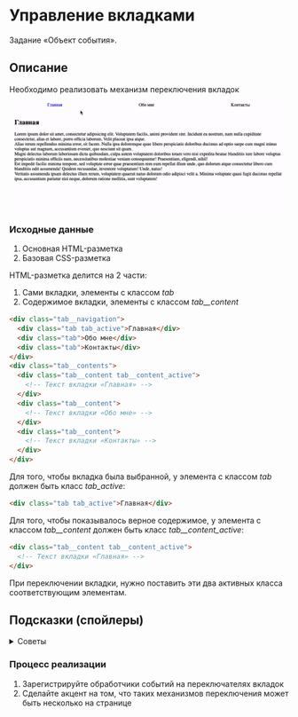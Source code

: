 # Управление вкладками

Задание «Объект события».

## Описание

Необходимо реализовать механизм переключения вкладок

![Demo](./demo.gif)

### Исходные данные

1. Основная HTML-разметка
2. Базовая CSS-разметка

HTML-разметка делится на 2 части:

1. Сами вкладки, элементы с классом _tab_
2. Содержимое вкладки, элементы с классом _tab\_\_content_

```html
<div class="tab__navigation">
  <div class="tab tab_active">Главная</div>
  <div class="tab">Обо мне</div>
  <div class="tab">Контакты</div>
</div>
<div class="tab__contents">
  <div class="tab__content tab__content_active">
    <!-- Текст вкладки «Главная» -->
  </div>
  <div class="tab__content">
    <!-- Текст вкладки «Обо мне» -->
  </div>
  <div class="tab__content">
    <!-- Текст вкладки «Контакты» -->
  </div>
</div>
```

Для того, чтобы вкладка была выбранной, у элемента с классом _tab_ должен быть класс
_tab_active_:

```html
<div class="tab tab_active">Главная</div>
```

Для того, чтобы показывалось верное содержимое, у элемента с классом _tab\_\_content_
должен быть класс _tab\_\_content_active_:

```html
<div class="tab__content tab__content_active">
  <!-- Текст вкладки «Главная» -->
</div>
```

При переключении вкладки, нужно поставить эти два активных класса соответствующим
элементам.

## Подсказки (спойлеры)

<details>
<summary>Советы</summary>

Для удобного нахождения индекса вкладки, можно использовать метод
indexOf в найденном массиве вкладок _.tab_. Найденный индекс можно использовать
для показа нужного содержимого _.tab\_\_content_

</details>

### Процесс реализации

1. Зарегистрируйте обработчики событий на переключателях вкладок
2. Сделайте акцент на том, что таких механизмов переключения может быть несколько
   на странице

